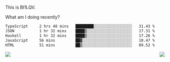 This is BI1LQV.

What am I doing recently?

<!--START_SECTION:waka-->

```txt
TypeScript     2 hrs 48 mins   ████████░░░░░░░░░░░░░░░░░   31.43 %
JSON           1 hr 32 mins    ████▒░░░░░░░░░░░░░░░░░░░░   17.31 %
Haskell        1 hr 32 mins    ████▒░░░░░░░░░░░░░░░░░░░░   17.26 %
JavaScript     56 mins         ██▓░░░░░░░░░░░░░░░░░░░░░░   10.47 %
HTML           51 mins         ██▒░░░░░░░░░░░░░░░░░░░░░░   09.52 %
```

<!--END_SECTION:waka-->
<img align="right" src="https://github-readme-stats.vercel.app/api?username=bi1lqv&show_icons=true&count_private=true">

<img src="https://metrics.lecoq.io/bi1lqv?template=classic&base.activity=0&base.community=0&base.repositories=0&base.metadata=0&isocalendar=1&base=header%2C%20activity%2C%20community%2C%20repositories%2C%20metadata&base.indepth=false&base.hireable=false&isocalendar=false&isocalendar.duration=full-year&config.timezone=Asia%2FShanghai">
